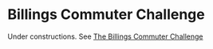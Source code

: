 # Billings Commuter Challenge

Under constructions. See [The Billings Commuter Challenge](https://www.billingscommuterchallenge.com)